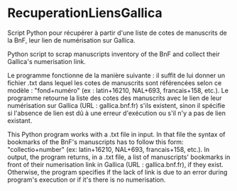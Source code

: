# RecuperationLiensGallica
Script Python pour récupérer à partir d'une liste de cotes de manuscrits de la BnF, leur lien de numérisation sur Gallica.

Python script to scrap manuscripts inventory of the BnF and collect their Gallica's numerisation link.




Le programme fonctionne de la manière suivante : il suffit de lui donner un fichier .txt dans lequel les cotes de manuscrits sont référencées selon ce modèle : "fond+numéro" (ex : latin+16210, NAL+693, francais+158, etc.).
Le programme retourne la liste des cotes des manuscrits avec le lien de leur numérisation sur Gallica (URL : gallica.bnf.fr) s'ils existent, sinon il spécifie si l'absence de lien est dû à une erreur d'exécution ou s'il n'y a pas de lien existant.

This Python program works with a .txt file in input. In that file the syntax of bookmarks of the BnF's manuscripts has to follow this form: "collectio+number" (ex: latin+16210, NAL+693, francais+158, etc.).
In output, the program returns, in a .txt file, a list of manuscripts' bookmarks in front of their numerisation link in Gallica (URL : gallica.bnf.fr), if they exist. Otherwise, the program specifies if the lack of link is due to an error during program's execution or if it's there is no numerisation.
